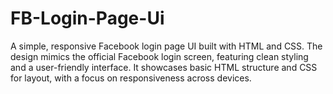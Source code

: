 # FB-Login-Page-Ui
  A simple, responsive Facebook login page UI built with HTML and CSS. The design mimics the official Facebook login screen, featuring clean styling and a user-friendly interface. It showcases basic HTML structure and CSS for layout, with a focus on responsiveness across devices. 
